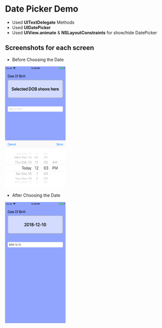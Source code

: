 # Date Picker Demo
- Used **UITextDelegate** Methods
- Used **UIDatePicker** 
- Used **UIView.animate** & **NSLayoutConstraints** for show/hide DatePicker




## Screenshots for each screen
- Before Choosing the Date
<img src="https://github.com/jeminson/BASIC/blob/master/DatePickerDemo/Screenshots/before.png" width="200" height="400" />

- After Choosing the Date
<img src="https://github.com/jeminson/BASIC/blob/master/DatePickerDemo/Screenshots/after.png" width="200" height="400" />
